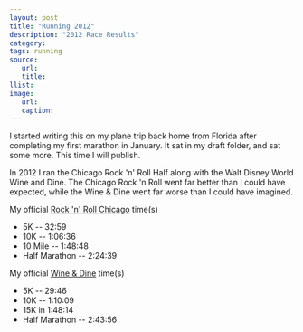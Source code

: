 ```yaml
---
layout: post
title: "Running 2012"
description: "2012 Race Results"
category:
tags: running
source:
   url:
   title:
llist:
image:
   url:
   caption:
---
```

I started writing this on my plane trip back home from Florida after completing my first marathon in January. It sat in my draft folder, and sat some more. This time I will publish.

In 2012 I ran the Chicago Rock 'n' Roll Half along with the Walt Disney World Wine and Dine. The Chicago Rock 'n Roll went far better than I could have expected, while the Wine & Dine went far worse than I could have imagined.

My official [Rock 'n' Roll Chicago](http://running.competitor.com/cgiresults?eId=43) time(s)

* 5K -- 32:59
* 10K -- 1:06:36
* 10 Mile -- 1:48:48
* Half Marathon -- 2:24:39

My official [Wine & Dine](http://results.active.com/events/2012-disney-wine-dine-half-marathon--2013) time(s)

* 5K -- 29:46
* 10K -- 1:10:09
* 15K in 1:48:14
* Half Marathon -- 2:43:56
